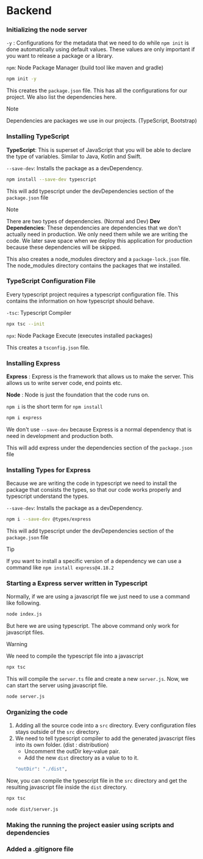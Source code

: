 # Backend

### Initializing the node server  
`-y` : Configurations for the metadata that we need to do while `npm init` is done automatically using default values. These values are only important if you want to release a package or a library.

`npm`: Node Package Manager (build tool like maven and gradle)

```sh
npm init -y
```
This creates the `package.json` file. This has all the configurations for our project. We also list the dependencies here.

>[!NOTE]
> Dependencies are packages we use in our projects. (TypeScript, Bootstrap)

### Installing TypeScript

**TypeScript**: This is superset of JavaScript that you will be able to declare the type of variables. Similar to Java, Kotlin and Swift.

`--save-dev`: Installs the package as a devDependency.
```sh
npm install --save-dev typescript
```  
This will add typescript under the devDependencies section of the `package.json` file

>[!NOTE]
> There are two types of dependencies. (Normal and Dev)
> **Dev Dependencies**: These dependencies are dependencies that we don't actually need in production. We only need them while we are writing the code. We later save space when we deploy this application for production because these dependencies will be skipped.

This also creates a node_modules directory and a `package-lock.json` file. The node_modules directory contains the packages that we installed.

### TypeScript Configuration File
Every typescript project requires a typescript configuration file. This contains the information on how typescript should behave.

`-tsc`: Typescript Compiler
```sh
npx tsc --init
```

`npx`: Node Package Execute (executes installed packages)

This creates a `tsconfig.json` file. 

### Installing Express

**Express** : Express is the framework that allows us to make the server. This allows us to write server code, end points etc.

**Node** : Node is just the foundation that the code runs on.

`npm i` is  the short term for `npm install`
```sh
npm i express
```

We don't use `--save-dev` because Express is a normal dependency that is need in development and production both.

This will add express under the dependencies section of the `package.json` file

### Installing Types for Express

Because we are writing the code in typescript we need to install the package that consists the types, so that our code works properly and typescript understand the types.

`--save-dev`: Installs the package as a devDependency.
```sh
npm i --save-dev @types/express
```
This will add typescript under the devDependencies section of the `package.json` file

>[!TIP]
> If you want to install a specific version of a dependency we can use a command like `npm install express@4.18.2` 


### Starting a Express server written in Typescript

Normally, if we are using a javascript file we just need to use a command like following.
```sh
node index.js
```
But here we are using typescript. The above command only work for javascript files.

>[!WARNING]
> We need to compile the typescript file into a javascript

```sh
npx tsc
```

This will compile the `server.ts` file and create a new `server.js`. Now, we can start the server using javascript file.
```sh
node server.js
```
### Organizing the code

1. Adding all the source code into a `src` directory. Every configuration files stays outside of the `src` directory.
2. We need to tell typescript compiler to add the generated javascript files into its own folder. (dist : distribution)
    - Uncomment the outDir key-value pair.
    - Add the new `dist` directory as a value to to it. 
    ```sh 
    "outDir": "./dist",
    ```

Now, you can compile the typescript file in the `src` directory and get the resulting javascript file inside the `dist` directory.

```sh
npx tsc
```
```sh 
node dist/server.js
```

### Making the running the project easier using scripts and dependencies









### Added a .gitignore file 


